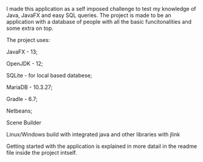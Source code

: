 I made this application as a self imposed challenge to test my knowledge of Java, JavaFX and easy SQL queries.
The project is made to be an application with a database of people with all the basic funcitonalities and some extra on top.

The project uses:

JavaFX - 13;

OpenJDK - 12;

SQLite - for local based databese;

MariaDB - 10.3.27;

Gradle - 6.7;

Netbeans;

Scene Builder

Linux/Windows build with integrated java and other libraries with jlink

Getting started with the application is explained in more datail in the readme file inside the project intself.
